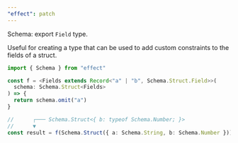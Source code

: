 ```yaml
---
"effect": patch
---
```


Schema: export `Field` type.

Useful for creating a type that can be used to add custom constraints to the fields of a struct.

```ts
import { Schema } from "effect"

const f = <Fields extends Record<"a" | "b", Schema.Struct.Field>>(
  schema: Schema.Struct<Fields>
) => {
  return schema.omit("a")
}

//      ┌─── Schema.Struct<{ b: typeof Schema.Number; }>
//      ▼
const result = f(Schema.Struct({ a: Schema.String, b: Schema.Number }))
```
